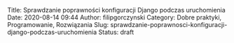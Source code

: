 Title: Sprawdzanie poprawności konfiguracji Django podczas uruchomienia
Date: 2020-08-14 09:44
Author: filipgorczynski
Category: Dobre praktyki, Programowanie, Rozwiązania
Slug: sprawdzanie-poprawnosci-konfiguracji-django-podczas-uruchomienia
Status: draft
